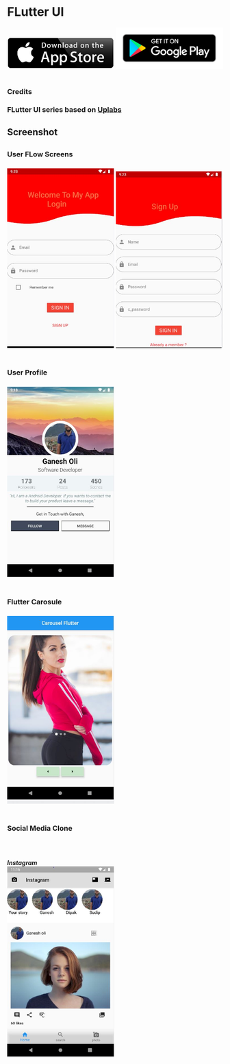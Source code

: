 # FLutter UI 
<div align="">
    <img src="/screenshots/app-store-logo.PNG" width="250px"</img> 
    <img src="/screenshots/play-store-logo.PNG" width="250px"</img> 
</div>
<br>
<h3>Credits<h3>

FLutter UI series based on <a href="https://www.uplabs.com/">Uplabs</a>

<h2>Screenshot<h2>
<h3>User FLow Screens<h3>
  
 <div align="">
    <img src="/screenshots/login.JPG" width="250px"</img> 
    <img src="/screenshots/signup.JPG" width="250px"</img> 
</div>
<br>
<h3>User Profile<h3>
 <div align="">
    <img src="/screenshots/profile.JPG" width="250px"</img> 
</div>

<br>
<h3>Flutter Carosule<h3>
 <div align="">
    <img src="/screenshots/carosulJPG.JPG" width="250px"</img> 
</div>
 <br>
 <h3>Social Media Clone<h3>
 <br>
 <h5>Instagram<h>
 <div align="">
    <img src="/screenshots/instagram.JPG" width="250px"</img> 
</div>

